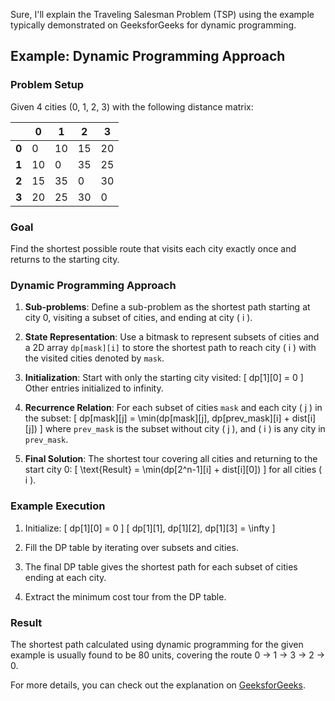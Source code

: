Sure, I'll explain the Traveling Salesman Problem (TSP) using the example typically demonstrated on GeeksforGeeks for dynamic programming.

## Example: Dynamic Programming Approach

### Problem Setup

Given 4 cities (0, 1, 2, 3) with the following distance matrix:

|     | 0 | 1 | 2 | 3 |
|-----|---|---|---|---|
| **0** | 0 | 10 | 15 | 20 |
| **1** | 10 | 0 | 35 | 25 |
| **2** | 15 | 35 | 0 | 30 |
| **3** | 20 | 25 | 30 | 0 |

### Goal
Find the shortest possible route that visits each city exactly once and returns to the starting city.

### Dynamic Programming Approach

1. **Sub-problems**:
   Define a sub-problem as the shortest path starting at city 0, visiting a subset of cities, and ending at city \( i \).

2. **State Representation**:
   Use a bitmask to represent subsets of cities and a 2D array `dp[mask][i]` to store the shortest path to reach city \( i \) with the visited cities denoted by `mask`.

3. **Initialization**:
   Start with only the starting city visited:
   \[ dp[1][0] = 0 \]
   Other entries initialized to infinity.

4. **Recurrence Relation**:
   For each subset of cities `mask` and each city \( j \) in the subset:
   \[ dp[mask][j] = \min(dp[mask][j], dp[prev\_mask][i] + dist[i][j]) \]
   where `prev_mask` is the subset without city \( j \), and \( i \) is any city in `prev_mask`.

5. **Final Solution**:
   The shortest tour covering all cities and returning to the start city 0:
   \[ \text{Result} = \min(dp[2^n-1][i] + dist[i][0]) \]
   for all cities \( i \).

### Example Execution

1. Initialize:
   \[ dp[1][0] = 0 \]
   \[ dp[1][1], dp[1][2], dp[1][3] = \infty \]

2. Fill the DP table by iterating over subsets and cities.

3. The final DP table gives the shortest path for each subset of cities ending at each city.

4. Extract the minimum cost tour from the DP table.

### Result
The shortest path calculated using dynamic programming for the given example is usually found to be 80 units, covering the route 0 → 1 → 3 → 2 → 0.

For more details, you can check out the explanation on [GeeksforGeeks](https://www.geeksforgeeks.org/travelling-salesman-problem-using-dynamic-programming/).